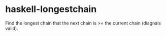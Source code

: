 haskell-longestchain
====================

Find the longest chain that the next chain is >= the current chain (diagnals valid).
